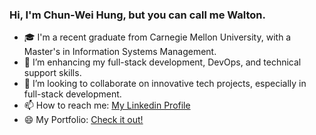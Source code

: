 ### Hi, I'm Chun-Wei Hung, but you can call me Walton.

- 🎓 I'm a recent graduate from Carnegie Mellon University, with a Master's in Information Systems Management.
- 🌱 I’m enhancing my full-stack development, DevOps, and technical support skills.
- 👯 I’m looking to collaborate on innovative tech projects, especially in full-stack development.
- 📫 How to reach me: [My Linkedin Profile](https://www.linkedin.com/in/chun-wei-hung/)
- 😄 My Portfolio: [Check it out!](https://juunweii.github.io/)

